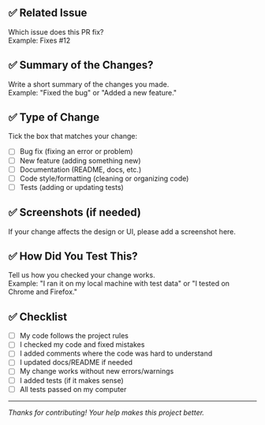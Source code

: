 <!-- 📌 Pull Request (PR) Template -->

## ✅ Related Issue
Which issue does this PR fix?  
Example: Fixes #12  

## ✅ Summary of the Changes?
Write a short summary of the changes you made.  
Example: "Fixed the bug" or "Added a new feature."

## ✅ Type of Change
Tick the box that matches your change:

- [ ]  Bug fix (fixing an error or problem)
- [ ]  New feature (adding something new)
- [ ]  Documentation (README, docs, etc.)
- [ ]  Code style/formatting (cleaning or organizing code)
- [ ]  Tests (adding or updating tests)

## ✅ Screenshots (if needed)
If your change affects the design or UI, please add a screenshot here.

## ✅ How Did You Test This?
Tell us how you checked your change works.  
Example: "I ran it on my local machine with test data" or "I tested on Chrome and Firefox."

## ✅ Checklist
- [ ] My code follows the project rules
- [ ] I checked my code and fixed mistakes
- [ ] I added comments where the code was hard to understand
- [ ] I updated docs/README if needed
- [ ] My change works without new errors/warnings
- [ ] I added tests (if it makes sense)
- [ ] All tests passed on my computer

---

 *Thanks for contributing! Your help makes this project better.*
